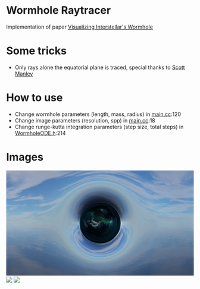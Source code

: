 
# Wormhole Raytracer
Implementation of paper [Visualizing Interstellar's Wormhole](https://arxiv.org/pdf/1502.03809.pdf)

# Some tricks
- Only rays alone the equatorial plane is traced, special thanks to [Scott Manley](https://www.youtube.com/user/szyzyg/)

# How to use
- Change wormhole parameters (length, mass, radius) in [main.cc](main.cc):120
- Change image parameters (resolution, spp) in [main.cc](main.cc):18
- Change runge-kutta integration parameters (step size, total steps) in [WormholeODE.h](WormholeODE.h):214

# Images
![](result.png)
![](result.bmp)
![](result2.bmp)
